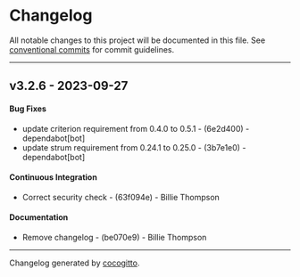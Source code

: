 # Changelog
All notable changes to this project will be documented in this file. See [conventional commits](https://www.conventionalcommits.org/) for commit guidelines.

- - -
## v3.2.6 - 2023-09-27
#### Bug Fixes
- update criterion requirement from 0.4.0 to 0.5.1 - (6e2d400) - dependabot[bot]
- update strum requirement from 0.24.1 to 0.25.0 - (3b7e1e0) - dependabot[bot]
#### Continuous Integration
- Correct security check - (63f094e) - Billie Thompson
#### Documentation
- Remove changelog - (be070e9) - Billie Thompson

- - -

Changelog generated by [cocogitto](https://github.com/cocogitto/cocogitto).